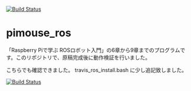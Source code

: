 [![Build Status](https://travis-ci.org/ryuichiueda/pimouse_ros.svg?branch=master)](https://travis-ci.org/ryuichiueda/pimouse_ros)

# pimouse_ros
「Raspberry Piで学ぶ ROSロボット入門」の6章から9章までのプログラムです。このリポジトリで、原稿完成後に動作検証を行いました。

こちらでも確認できました。
travis_ros_install.bash に少し追記致しました。 

[![Build Status](https://travis-ci.org/norihisayamada/pimouse_ros.svg?branch=master)](https://travis-ci.org/norihisayamada/pimouse_ros)
